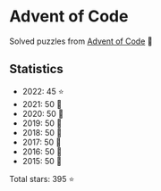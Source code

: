 # Advent of Code

Solved puzzles from [Advent of Code](https://adventofcode.com) :christmas_tree:

## Statistics

- 2022: 45 :star:
- 2021: 50 :star2:
- 2020: 50 :star2:
- 2019: 50 :star2:
- 2018: 50 :star2:
- 2017: 50 :star2:
- 2016: 50 :star2:
- 2015: 50 :star2:

Total stars: 395 :star:
